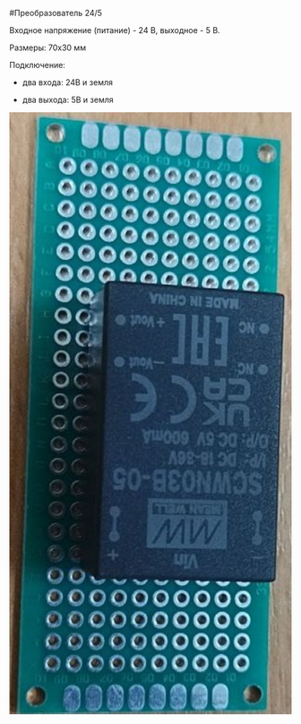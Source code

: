 #Преобразователь 24/5

Входное напряжение (питание) - 24 В, выходное - 5 В.

Размеры: 70x30 мм

Подключение: 

- два входа: 24В и земля

- два выхода: 5В и земля 

<p align="center">
<img src="picture/24-5.png" width=700/>
</p>
